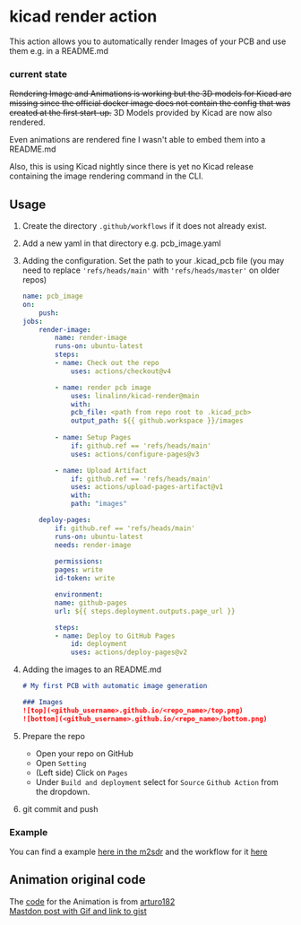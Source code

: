 # kicad render action

This action allows you to automatically render Images of your PCB and use them e.g. in a README.md

### current state
~~Rendering Image and Animations is working but the 3D models for Kicad are missing since the official docker image does not contain the config that was created at the first start-up.~~
3D Models provided by Kicad are now also rendered.

Even animations are rendered fine I wasn't able to embed them into a README.md

Also, this is using Kicad nightly since there is yet no Kicad release containing the image rendering command in the CLI.


## Usage
1. Create the directory `.github/workflows` if it does not already exist.

2. Add a new yaml in that directory e.g. pcb_image.yaml

3. Adding the configuration. Set the path to your .kicad_pcb file (you may need to replace `'refs/heads/main'` with `'refs/heads/master'` on older repos)
    ```yaml
    name: pcb_image
    on:
        push:
    jobs:
        render-image:
            name: render-image
            runs-on: ubuntu-latest
            steps:
            - name: Check out the repo
                uses: actions/checkout@v4

            - name: render pcb image
                uses: linalinn/kicad-render@main
                with:
                pcb_file: <path from repo root to .kicad_pcb>
                output_path: ${{ github.workspace }}/images
                
            - name: Setup Pages
                if: github.ref == 'refs/heads/main'
                uses: actions/configure-pages@v3

            - name: Upload Artifact
                if: github.ref == 'refs/heads/main'
                uses: actions/upload-pages-artifact@v1
                with:
                path: "images"

        deploy-pages:
            if: github.ref == 'refs/heads/main'
            runs-on: ubuntu-latest
            needs: render-image
            
            permissions:
            pages: write
            id-token: write

            environment:
            name: github-pages
            url: ${{ steps.deployment.outputs.page_url }}

            steps:
            - name: Deploy to GitHub Pages
                id: deployment
                uses: actions/deploy-pages@v2
    ```

4. Adding the images to an README.md
    ```Markdown
    # My first PCB with automatic image generation

    ### Images
    ![top](<github_username>.github.io/<repo_name>/top.png)
    ![bottom](<github_username>.github.io/<repo_name>/bottom.png)
    ```

6. Prepare the repo  
   - Open your repo on GitHub
   - Open `Setting`
   - (Left side) Click on `Pages`
   - Under `Build and deployment` select for `Source` `Github Action` from the dropdown.

5. git commit and push

### Example
You can find a example [here in the m2sdr](https://github.com/HackModsOrg/m2sdr) and the workflow for it [here](https://github.com/HackModsOrg/m2sdr/blob/master/.github/workflows/images.yaml)

## Animation original code
The [code](https://gist.github.com/arturo182/57ab066e6a4a36ee22979063e4d5cce1) for the Animation is from [arturo182](https://github.com/arturo182)  
[Mastdon post with Gif and link to gist](https://mastodon.social/@arturo182/112062074668232493)
